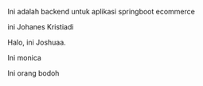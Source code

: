 Ini adalah backend untuk aplikasi springboot ecommerce 

ini Johanes Kristiadi

Halo, ini Joshuaa.

Ini monica

Ini orang bodoh
